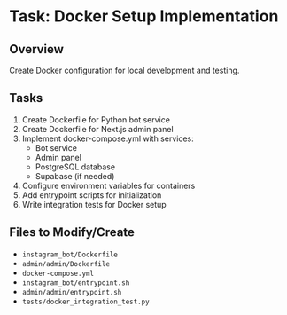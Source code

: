 # Task: Docker Setup Implementation

## Overview
Create Docker configuration for local development and testing.

## Tasks
1. Create Dockerfile for Python bot service
2. Create Dockerfile for Next.js admin panel
3. Implement docker-compose.yml with services:
   - Bot service
   - Admin panel
   - PostgreSQL database
   - Supabase (if needed)
4. Configure environment variables for containers
5. Add entrypoint scripts for initialization
6. Write integration tests for Docker setup

## Files to Modify/Create
- `instagram_bot/Dockerfile`
- `admin/admin/Dockerfile`
- `docker-compose.yml`
- `instagram_bot/entrypoint.sh`
- `admin/admin/entrypoint.sh`
- `tests/docker_integration_test.py`